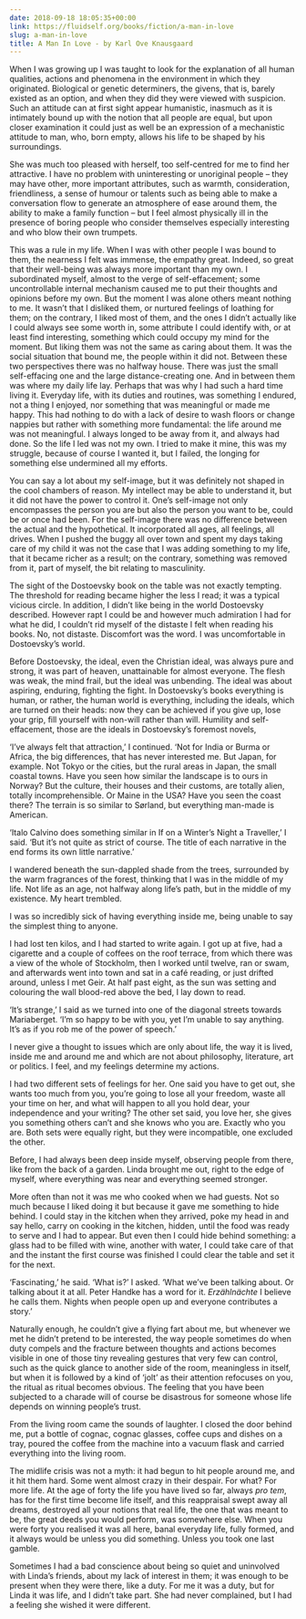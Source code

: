 ```yaml
---
date: 2018-09-18 18:05:35+00:00
link: https://fluidself.org/books/fiction/a-man-in-love
slug: a-man-in-love
title: A Man In Love - by Karl Ove Knausgaard
---
```


When I was growing up I was taught to look for the explanation of all human qualities, actions and phenomena in the environment in which they originated. Biological or genetic determiners, the givens, that is, barely existed as an option, and when they did they were viewed with suspicion. Such an attitude can at first sight appear humanistic, inasmuch as it is intimately bound up with the notion that all people are equal, but upon closer examination it could just as well be an expression of a mechanistic attitude to man, who, born empty, allows his life to be shaped by his surroundings.

She was much too pleased with herself, too self-centred for me to find her attractive. I have no problem with uninteresting or unoriginal people – they may have other, more important attributes, such as warmth, consideration, friendliness, a sense of humour or talents such as being able to make a conversation flow to generate an atmosphere of ease around them, the ability to make a family function – but I feel almost physically ill in the presence of boring people who consider themselves especially interesting and who blow their own trumpets.

This was a rule in my life. When I was with other people I was bound to them, the nearness I felt was immense, the empathy great. Indeed, so great that their well-being was always more important than my own. I subordinated myself, almost to the verge of self-effacement; some uncontrollable internal mechanism caused me to put their thoughts and opinions before my own. But the moment I was alone others meant nothing to me. It wasn’t that I disliked them, or nurtured feelings of loathing for them; on the contrary, I liked most of them, and the ones I didn’t actually like I could always see some worth in, some attribute I could identify with, or at least find interesting, something which could occupy my mind for the moment. But liking them was not the same as caring about them. It was the social situation that bound me, the people within it did not. Between these two perspectives there was no halfway house. There was just the small self-effacing one and the large distance-creating one. And in between them was where my daily life lay. Perhaps that was why I had such a hard time living it. Everyday life, with its duties and routines, was something I endured, not a thing I enjoyed, nor something that was meaningful or made me happy. This had nothing to do with a lack of desire to wash floors or change nappies but rather with something more fundamental: the life around me was not meaningful. I always longed to be away from it, and always had done. So the life I led was not my own. I tried to make it mine, this was my struggle, because of course I wanted it, but I failed, the longing for something else undermined all my efforts.

You can say a lot about my self-image, but it was definitely not shaped in the cool chambers of reason. My intellect may be able to understand it, but it did not have the power to control it. One’s self-image not only encompasses the person you are but also the person you want to be, could be or once had been. For the self-image there was no difference between the actual and the hypothetical. It incorporated all ages, all feelings, all drives. When I pushed the buggy all over town and spent my days taking care of my child it was not the case that I was adding something to my life, that it became richer as a result; on the contrary, something was removed from it, part of myself, the bit relating to masculinity.

The sight of the Dostoevsky book on the table was not exactly tempting. The threshold for reading became higher the less I read; it was a typical vicious circle. In addition, I didn’t like being in the world Dostoevsky described. However rapt I could be and however much admiration I had for what he did, I couldn’t rid myself of the distaste I felt when reading his books. No, not distaste. Discomfort was the word. I was uncomfortable in Dostoevsky’s world.

Before Dostoevsky, the ideal, even the Christian ideal, was always pure and strong, it was part of heaven, unattainable for almost everyone. The flesh was weak, the mind frail, but the ideal was unbending. The ideal was about aspiring, enduring, fighting the fight. In Dostoevsky’s books everything is human, or rather, the human world is everything, including the ideals, which are turned on their heads: now they can be achieved if you give up, lose your grip, fill yourself with non-will rather than will. Humility and self-effacement, those are the ideals in Dostoevsky’s foremost novels,

‘I’ve always felt that attraction,’ I continued. ‘Not for India or Burma or Africa, the big differences, that has never interested me. But Japan, for example. Not Tokyo or the cities, but the rural areas in Japan, the small coastal towns. Have you seen how similar the landscape is to ours in Norway? But the culture, their houses and their customs, are totally alien, totally incomprehensible. Or Maine in the USA? Have you seen the coast there? The terrain is so similar to Sørland, but everything man-made is American.

‘Italo Calvino does something similar in If on a Winter’s Night a Traveller,’ I said. ‘But it’s not quite as strict of course. The title of each narrative in the end forms its own little narrative.’

I wandered beneath the sun-dappled shade from the trees, surrounded by the warm fragrances of the forest, thinking that I was in the middle of my life. Not life as an age, not halfway along life’s path, but in the middle of my existence. My heart trembled.

I was so incredibly sick of having everything inside me, being unable to say the simplest thing to anyone.

I had lost ten kilos, and I had started to write again. I got up at five, had a cigarette and a couple of coffees on the roof terrace, from which there was a view of the whole of Stockholm, then I worked until twelve, ran or swam, and afterwards went into town and sat in a café reading, or just drifted around, unless I met Geir. At half past eight, as the sun was setting and colouring the wall blood-red above the bed, I lay down to read.

‘It’s strange,’ I said as we turned into one of the diagonal streets towards Mariaberget. ‘I’m so happy to be with you, yet I’m unable to say anything. It’s as if you rob me of the power of speech.’

I never give a thought to issues which are only about life, the way it is lived, inside me and around me and which are not about philosophy, literature, art or politics. I feel, and my feelings determine my actions.

I had two different sets of feelings for her. One said you have to get out, she wants too much from you, you’re going to lose all your freedom, waste all your time on her, and what will happen to all you hold dear, your independence and your writing? The other set said, you love her, she gives you something others can’t and she knows who you are. Exactly who you are. Both sets were equally right, but they were incompatible, one excluded the other.

Before, I had always been deep inside myself, observing people from there, like from the back of a garden. Linda brought me out, right to the edge of myself, where everything was near and everything seemed stronger.

More often than not it was me who cooked when we had guests. Not so much because I liked doing it but because it gave me something to hide behind. I could stay in the kitchen when they arrived, poke my head in and say hello, carry on cooking in the kitchen, hidden, until the food was ready to serve and I had to appear. But even then I could hide behind something: a glass had to be filled with wine, another with water, I could take care of that and the instant the first course was finished I could clear the table and set it for the next.

‘Fascinating,’ he said. ‘What is?’ I asked. ‘What we’ve been talking about. Or talking about it at all. Peter Handke has a word for it. _Erzählnächte_ I believe he calls them. Nights when people open up and everyone contributes a story.’

Naturally enough, he couldn’t give a flying fart about me, but whenever we met he didn’t pretend to be interested, the way people sometimes do when duty compels and the fracture between thoughts and actions becomes visible in one of those tiny revealing gestures that very few can control, such as the quick glance to another side of the room, meaningless in itself, but when it is followed by a kind of ‘jolt’ as their attention refocuses on you, the ritual as ritual becomes obvious. The feeling that you have been subjected to a charade will of course be disastrous for someone whose life depends on winning people’s trust.

From the living room came the sounds of laughter. I closed the door behind me, put a bottle of cognac, cognac glasses, coffee cups and dishes on a tray, poured the coffee from the machine into a vacuum flask and carried everything into the living room.

The midlife crisis was not a myth: it had begun to hit people around me, and it hit them hard. Some went almost crazy in their despair. For what? For more life. At the age of forty the life you have lived so far, always _pro tem_, has for the first time become life itself, and this reappraisal swept away all dreams, destroyed all your notions that real life, the one that was meant to be, the great deeds you would perform, was somewhere else. When you were forty you realised it was all here, banal everyday life, fully formed, and it always would be unless you did something. Unless you took one last gamble.

Sometimes I had a bad conscience about being so quiet and uninvolved with Linda’s friends, about my lack of interest in them; it was enough to be present when they were there, like a duty. For me it was a duty, but for Linda it was life, and I didn’t take part. She had never complained, but I had a feeling she wished it were different.
